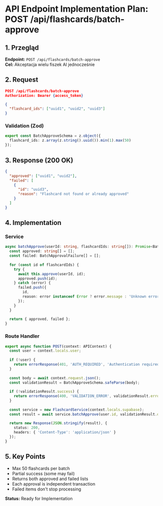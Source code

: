 # API Endpoint Implementation Plan: POST /api/flashcards/batch-approve

## 1. Przegląd
**Endpoint:** `POST /api/flashcards/batch-approve`  
**Cel:** Akceptacja wielu fiszek AI jednocześnie

## 2. Request
```json
POST /api/flashcards/batch-approve
Authorization: Bearer {access_token}

{
  "flashcard_ids": ["uuid1", "uuid2", "uuid3"]
}
```

### Validation (Zod)
```typescript
export const BatchApproveSchema = z.object({
  flashcard_ids: z.array(z.string().uuid()).min(1).max(50)
});
```

## 3. Response (200 OK)
```json
{
  "approved": ["uuid1", "uuid2"],
  "failed": [
    {
      "id": "uuid3",
      "reason": "Flashcard not found or already approved"
    }
  ]
}
```

## 4. Implementation

### Service
```typescript
async batchApprove(userId: string, flashcardIds: string[]): Promise<BatchApproveResponse> {
  const approved: string[] = [];
  const failed: BatchApprovalFailure[] = [];
  
  for (const id of flashcardIds) {
    try {
      await this.approve(userId, id);
      approved.push(id);
    } catch (error) {
      failed.push({
        id,
        reason: error instanceof Error ? error.message : 'Unknown error'
      });
    }
  }
  
  return { approved, failed };
}
```

### Route Handler
```typescript
export async function POST(context: APIContext) {
  const user = context.locals.user;
  
  if (!user) {
    return errorResponse(401, 'AUTH_REQUIRED', 'Authentication required');
  }
  
  const body = await context.request.json();
  const validationResult = BatchApproveSchema.safeParse(body);
  
  if (!validationResult.success) {
    return errorResponse(400, 'VALIDATION_ERROR', validationResult.error.errors[0].message);
  }
  
  const service = new FlashcardService(context.locals.supabase);
  const result = await service.batchApprove(user.id, validationResult.data.flashcard_ids);
  
  return new Response(JSON.stringify(result), {
    status: 200,
    headers: { 'Content-Type': 'application/json' }
  });
}
```

## 5. Key Points
- Max 50 flashcards per batch
- Partial success (some may fail)
- Returns both approved and failed lists
- Each approval is independent transaction
- Failed items don't stop processing

**Status:** Ready for Implementation

